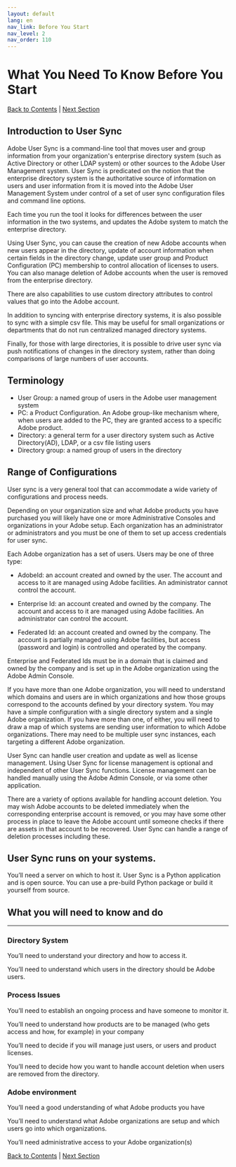 ```yaml
---
layout: default
lang: en
nav_link: Before You Start
nav_level: 2
nav_order: 110
---
```


# What You Need To Know Before You Start

[Back to Contents](index.md) \| [Next Section](layout_orgs.md)

## Introduction to User Sync

Adobe User Sync is a command-line tool that moves user and group information from your organization's  enterprise directory system (such as Active Directory or other LDAP system) or other sources to the Adobe User Management system.  User Sync is predicated on the notion that the enterprise directory system is the authoritative source of information on users and user information from it is moved into the Adobe User Management System under control of a set of user sync configuration files and command line options.

Each time you run the tool it looks for differences between the user information in the two systems, and updates the Adobe system to match the enterprise directory.

Using User Sync, you can cause the creation of new Adobe accounts when new users appear in the directory, update of account information when certain fields in the directory change, update user group and Product Configuration (PC) membership to control allocation of licenses to users.  You can also manage deletion of Adobe accounts when the user is removed from the enterprise directory.

There are also capabilities to use custom directory attributes to control values that go into the Adobe account.

In addition to syncing with enterprise directory systems, it is also possible to sync with a simple csv file.  This may be useful for small organizations or departments that do not run centralized managed directory systems.

Finally, for those with large directories, it is possible to drive user sync via push notifications of changes in the directory system, rather than doing comparisons of large numbers of user accounts.

## Terminology

- User Group: a named group of users in the Adobe user management system
- PC: a Product Configuration.  An Adobe group-like mechanism where, when users are added to the PC, they are granted access to a specific Adobe product.
- Directory: a general term for a user directory system such as Active Directory(AD), LDAP, or a csv file listing users
- Directory group: a named group of users in the directory

 

## Range of Configurations
User sync is a very general tool that can accommodate a wide variety of configurations and process needs.

Depending on your organization size and what Adobe products you have purchased you will likely have one or more Administrative Consoles and organizations in your Adobe setup.  Each organization has an administrator or administrators and you must be one of them to set up access credentials for user sync.

Each Adobe organization has a set of users.  Users may be one of three type:

- AdobeId: an account created and owned by the user.  The account and access to it are managed using Adobe facilities.  An administrator cannot control the account.

- Enterprise Id: an account created and owned by the company.  The account and access to it are managed using Adobe facilities.  An administrator can control the account.

- Federated Id: an account created and owned by the company.  The account is partially managed using Adobe facilities, but access (password and login) is controlled and operated by the company.

Enterprise and Federated Ids must be in a domain that is claimed and owned by the company and is set up in the Adobe organization using the Adobe Admin Console.

If you have more than one Adobe organization, you will need to understand which domains and users are in which organizations and how those groups correspond to the accounts defined by your directory system.  You may have a simple configuration with a single directory system and a single Adobe organization.  If you have more than one, of either, you will need to draw a map of which systems are sending user information to which Adobe organizations.  There may need to be multiple user sync instances, each targeting a different Adobe organization.

User Sync can handle user creation and update as well as license management.  Using User Sync for license management is optional and independent of other User Sync functions.  License management can be handled manually using the Adobe Admin Console, or via some other application.

There are a variety of options available for handling account deletion.  You may wish Adobe accounts to be deleted immediately when the corresponding enterprise account is removed, or you may have some other process in place to leave the Adobe account until someone checks if there are assets in that account to be recovered.  User Sync can handle a range of deletion processes including these.


## User Sync runs on your systems.  
You’ll need a server on which to host it.  User Sync is a Python application and is open source.  You can use a pre-build Python package or build it yourself from source.

## What you will need to know and do

----------

### Directory System
You’ll need to understand your directory and how to access it.

You’ll need to understand which users in the directory should be Adobe users.

### Process Issues
You’ll need to establish an ongoing process and have someone to monitor it.

You’ll need to understand how products are to be managed (who gets access and how, for example) in your company

You’ll need to decide if you will manage just users, or users and product licenses.

You’ll need to decide how you want to handle account deletion when users are removed from the directory.

### Adobe environment
You’ll need a good understanding of what Adobe products you have

You’ll need to understand what Adobe organizations are setup and which users go into which organizations.

You’ll need administrative access to your Adobe organization(s)

[Back to Contents](index.md) \|  [Next Section](layout_orgs.md)
